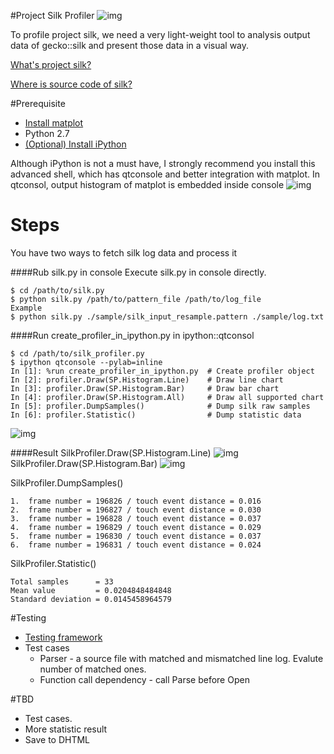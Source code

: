 #Project Silk Profiler
![img](https://github.com/CJKu/pysilk/blob/master/img/silk.png)

To profile project silk, we need a very light-weight tool to analysis output data of gecko::silk and present those data in a visual way.

[What's project silk?](https://wiki.mozilla.org/Project_Silk)

[Where is source code of silk?](https://github.com/JerryShih/gecko-dev/tree/silk-all)

#Prerequisite
* [Install matplot](http://matplotlib.org/users/installing.html)
* Python 2.7
* [(Optional) Install iPython](http://ipython.org/install.html)

Although iPython is not a must have, I strongly recommend you install this advanced shell, which has qtconsole and better integration with matplot. In qtconsol, output histogram of matplot is embedded inside console
![img](https://github.com/CJKu/pysilk/blob/master/img/ipython.png)

# Steps
You have two ways to fetch silk log data and process it

####Rub silk.py in console
Execute silk.py in console directly.
```
$ cd /path/to/silk.py
$ python silk.py /path/to/pattern_file /path/to/log_file
Example
$ python silk.py ./sample/silk_input_resample.pattern ./sample/log.txt
```
####Run create_profiler_in_ipython.py in ipython::qtconsol
```
$ cd /path/to/silk_profiler.py
$ ipython qtconsole --pylab=inline
In [1]: %run create_profiler_in_ipython.py  # Create profiler object
In [2]: profiler.Draw(SP.Histogram.Line)    # Draw line chart
In [3]: profiler.Draw(SP.Histogram.Bar)     # Draw bar chart
In [4]: profiler.Draw(SP.Histogram.All)     # Draw all supported chart
In [5]: profiler.DumpSamples()              # Dump silk raw samples
In [6]: profiler.Statistic()                # Dump statistic data
```
![img](https://github.com/CJKu/pysilk/blob/master/img/ipython2.png)

####Result
SilkProfiler.Draw(SP.Histogram.Line)
![img](https://github.com/CJKu/pysilk/blob/master/img/linechart.png)
SilkProfiler.Draw(SP.Histogram.Bar)
![img](https://github.com/CJKu/pysilk/blob/master/img/barchart.png)

SilkProfiler.DumpSamples()
```
1.  frame number = 196826 / touch event distance = 0.016
2.  frame number = 196827 / touch event distance = 0.030
3.  frame number = 196828 / touch event distance = 0.037
4.  frame number = 196829 / touch event distance = 0.029
5.  frame number = 196830 / touch event distance = 0.037
6.  frame number = 196831 / touch event distance = 0.024
```

SilkProfiler.Statistic()
```
Total samples      = 33
Mean value         = 0.0204848484848
Standard deviation = 0.0145458964579
```

#Testing
* [Testing framework](https://docs.python.org/2/library/unittest.html#module-unittest)
* Test cases
  * Parser - a source file with matched and mismatched line log. Evalute number of matched ones.
  * Function call dependency - call Parse before Open

#TBD
* Test cases.
* More statistic result
* Save to DHTML
